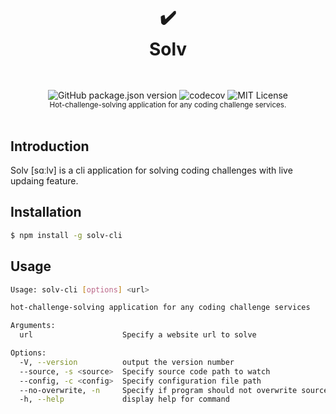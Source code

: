 <h1 align="center">
  <br />
  ✔️
  <br />
  Solv
  <sup>
    <br />
    <br />
  </sup>    
</h1>

<div align="center">
  <img alt="GitHub package.json version" src="https://img.shields.io/github/package-json/v/async3619/solv?style=flat-square">
  <img src="https://img.shields.io/codecov/c/github/async3619/solv/dev?style=flat-square&token=9UAM0GA4VI" alt="codecov" />
  <img src="https://img.shields.io/github/license/async3619/solv.svg?style=flat-square" alt="MIT License" />
  <br />
  <sup>Hot-challenge-solving application for any coding challenge services.</sup>
  <br />
  <br />
</div>

## Introduction

Solv [sɑːlv] is a cli application for solving coding challenges with live updaing feature.

## Installation

```bash
$ npm install -g solv-cli
```

## Usage

```bash
Usage: solv-cli [options] <url>

hot-challenge-solving application for any coding challenge services

Arguments:
  url                    Specify a website url to solve

Options:
  -V, --version          output the version number
  --source, -s <source>  Specify source code path to watch
  --config, -c <config>  Specify configuration file path
  --no-overwrite, -n     Specify if program should not overwrite source code file
  -h, --help             display help for command
```
